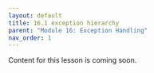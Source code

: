 ```yaml
---
layout: default
title: 16.1 exception hierarchy
parent: "Module 16: Exception Handling"
nav_order: 1
---
```


Content for this lesson is coming soon.
